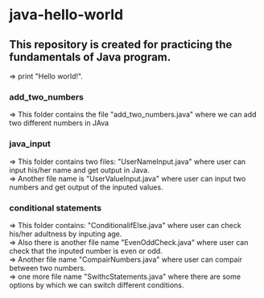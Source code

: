 # java-hello-world

This repository is created for practicing the fundamentals of Java program.
---   

<p>=> print "Hello world!".</p> 

### add_two_numbers
<p>=> This folder contains the file "add_two_numbers.java" where we can add two different numbers in JAva</p>

### java_input
<p>=> This folder contains two files: "UserNameInput.java" where user can input his/her name and get output in Java.<br>
=> Another file name is "UserValueInput.java" where user can input two numbers and get output of the inputed values.</p>

### conditional statements
<p>=> This folder contains: "ConditionalifElse.java" where user can check his/her adultness by inputing age.<br>
=> Also there is another file name "EvenOddCheck.java" where user can check that the inputed number is even or odd.<br>
=> Another file name "CompairNumbers.java" where user can compair between two numbers.<br>
=> one more file name "SwithcStatements.java" where there are some options by which we can switch different conditions.</p>
